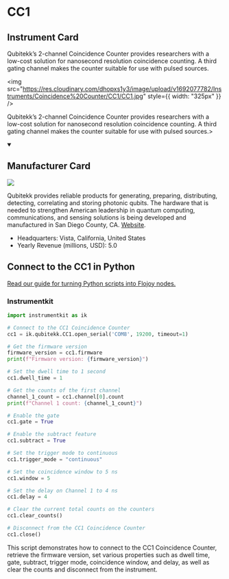 
# CC1

## Instrument Card

<div className="flex">

<div>

Qubitekk’s 2-channel Coincidence Counter provides researchers with a low-cost solution for nanosecond resolution coincidence counting. A third gating channel makes the counter suitable for use with pulsed sources.

</div>

<img src="https://res.cloudinary.com/dhopxs1y3/image/upload/v1692077782/Instruments/Coincidence%20Counter/CC1/CC1.jpg" style={{ width: "325px" }} />

</div>

Qubitekk’s 2-channel Coincidence Counter provides researchers with a low-cost solution for nanosecond resolution coincidence counting. A third gating channel makes the counter suitable for use with pulsed sources.>

<details open>
<summary><h2>Manufacturer Card</h2></summary>

<img src="https://res.cloudinary.com/dhopxs1y3/image/upload/v1691786882/Instruments/Vendor%20Logos/Qubitekk.jpg.png" />

Qubitekk provides reliable products for generating, preparing, distributing, detecting, correlating and storing photonic qubits. The hardware that is needed to strengthen American leadership in quantum computing, communications, and sensing solutions is being developed and manufactured in San Diego County, CA. <a href="https://qubitekk.com/">Website</a>.

<ul>
  <li>Headquarters: Vista, California, United States</li>
  <li>Yearly Revenue (millions, USD): 5.0</li>
</ul>
</details>

## Connect to the CC1 in Python

[Read our guide for turning Python scripts into Flojoy nodes.](https://docs.flojoy.ai/custom-nodes/creating-custom-node/)


### Instrumentkit


```python
import instrumentkit as ik

# Connect to the CC1 Coincidence Counter
cc1 = ik.qubitekk.CC1.open_serial('COM8', 19200, timeout=1)

# Get the firmware version
firmware_version = cc1.firmware
print(f"Firmware version: {firmware_version}")

# Set the dwell time to 1 second
cc1.dwell_time = 1

# Get the counts of the first channel
channel_1_count = cc1.channel[0].count
print(f"Channel 1 count: {channel_1_count}")

# Enable the gate
cc1.gate = True

# Enable the subtract feature
cc1.subtract = True

# Set the trigger mode to continuous
cc1.trigger_mode = "continuous"

# Set the coincidence window to 5 ns
cc1.window = 5

# Set the delay on Channel 1 to 4 ns
cc1.delay = 4

# Clear the current total counts on the counters
cc1.clear_counts()

# Disconnect from the CC1 Coincidence Counter
cc1.close()
```

This script demonstrates how to connect to the CC1 Coincidence Counter, retrieve the firmware version, set various properties such as dwell time, gate, subtract, trigger mode, coincidence window, and delay, as well as clear the counts and disconnect from the instrument.

